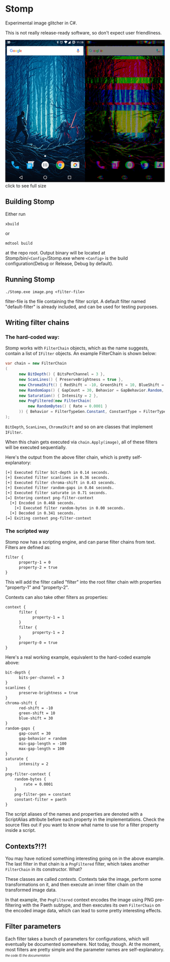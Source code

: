 # Stomp
Experimental image glitcher in C#.

This is not really release-ready software, so don't expect user friendliness.

[![comparison preview](https://raw.githubusercontent.com/hexafluoride/Stomp/master/comparison-small.jpg)](https://raw.githubusercontent.com/hexafluoride/Stomp/master/comparison.png)
click to see full size

## Building Stomp
Either run
```
xbuild
```
or
```
mdtool build
```
at the repo root. Output binary will be located at Stomp/bin/`<Config>`/Stomp.exe where `<Config>` is the build configuration(Debug or Release, Debug by default).

## Running Stomp
```
./Stomp.exe image.png <filter-file>
```

filter-file is the file containing the filter script. A default filter named "default-filter" is already included, and can be used for testing purposes.

## Writing filter chains
### The hard-coded way:

Stomp works with `FilterChain` objects, which as the name suggests, contain a list of `IFilter` objects. An example FilterChain is shown below:

```cs
var chain = new FilterChain
(
      new BitDepth() { BitsPerChannel = 3 },
      new ScanLines() { PreserveBrightness = true },
      new ChromaShift() { RedShift = -10, GreenShift = 10, BlueShift = 30 },
      new RandomGaps() { GapCount = 30, Behavior = GapBehavior.Random, MinGapLength = -100, MaxGapLength = 100 },
      new Saturation() { Intensity = 2 },
      new PngFiltered(new FilterChain(
          new RandomBytes() { Rate = 0.0001 }
      )) { Behavior = FilterTypeGen.Constant, ConstantType = FilterType.Paeth }
);
```

`BitDepth`, `ScanLines`, `ChromaShift` and so on are classes that implement `IFilter`.

When this chain gets executed via `chain.Apply(image)`, all of these filters will be executed sequentially.

Here's the output from the above filter chain, which is pretty self-explanatory:

```
[+] Executed filter bit-depth in 0.14 seconds.
[+] Executed filter scanlines in 0.36 seconds.
[+] Executed filter chroma-shift in 0.43 seconds.
[+] Executed filter random-gaps in 0.04 seconds.
[+] Executed filter saturate in 0.71 seconds.
[=] Entering context png-filter-context
  [+] Encoded in 0.468 seconds.
    [+] Executed filter random-bytes in 0.00 seconds.
  [+] Decoded in 0.341 seconds.
[=] Exiting context png-filter-context
```

### The scripted way
Stomp now has a scripting engine, and can parse filter chains from text.
Filters are defined as:
```
filter {
      property-1 = 0
      property-2 = true
}
```
This will add the filter called "filter" into the root filter chain with properties "property-1" and "property-2".

Contexts can also take other filters as properties:
```
context {
      filter {
            property-1 = 1
      }
      filter {
            property-1 = 2
      }
      property-0 = true
}
```

Here's a real working example, equivalent to the hard-coded example above:
```
bit-depth {
      bits-per-channel = 3
}
scanlines {
      preserve-brightness = true
}
chroma-shift {
      red-shift = -10
      green-shift = 10
      blue-shift = 30
}
random-gaps {
      gap-count = 30
      gap-behavior = random
      min-gap-length = -100
      max-gap-length = 100
}
saturate {
      intensity = 2
}
png-filter-context {
    random-bytes {
        rate = 0.0001
    }
    png-filter-gen = constant
    constant-filter = paeth
}
```

The script aliases of the names and properties are denoted with a ScriptAlias attribute before each property in the implementations. Check the source files out if you want to know what name to use for a filter property inside a script.

## Contexts?!?!
You may have noticed something interesting going on in the above example. The last filter in that chain is a `PngFiltered` filter, which takes another `FilterChain` in its constructor. What?

These classes are called _contexts_. Contexts take the image, perform some transformations on it, and then execute an inner filter chain on the transformed image data.

In that example, the `PngFiltered` context encodes the image using PNG pre-filtering with the Paeth subtype, and then executes its own `FilterChain` on the encoded image data, which can lead to some pretty interesting effects. 

## Filter parameters
Each filter takes a bunch of parameters for configurations, which will eventually be documented somewhere. Not today, though. At the moment, most filters are pretty simple and the parameter names are self-explanatory. <sup><sub>_the code IS the documentation_</sup></sub>
